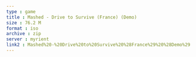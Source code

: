 ```yaml
---
type : game
title : Mashed - Drive to Survive (France) (Demo)
size : 76.2 M
format : iso
archive : zip
server : myrient
link2 : Mashed%20-%20Drive%20to%20Survive%20%28France%29%20%28Demo%29
---
```


